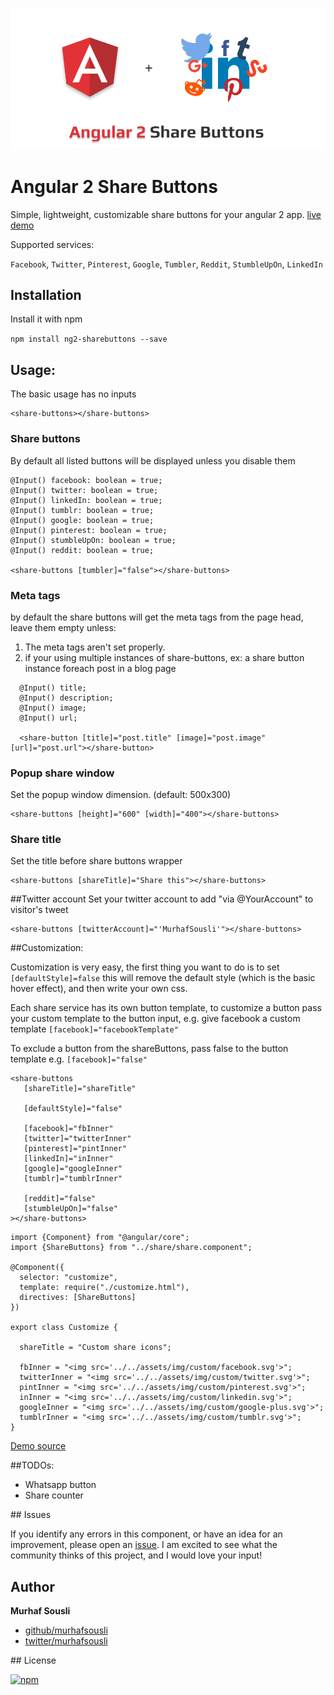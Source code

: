 ![Angular 2 Share Buttons cover](/assets/cover.png?raw=true "Optional Title")
# Angular 2 Share Buttons

Simple, lightweight, customizable share buttons for your angular 2 app. [live demo](https://murhafsousli.github.io/ng2-sharebuttons/)

Supported services:

`Facebook`, `Twitter`, `Pinterest`, `Google`, `Tumbler`, `Reddit`, `StumbleUpOn`, `LinkedIn`

## Installation

Install it with npm

`npm install ng2-sharebuttons --save`

## Usage:

The basic usage has no inputs
```
<share-buttons></share-buttons>
```
### Share buttons
By default all listed buttons will be displayed unless you disable them
```
@Input() facebook: boolean = true;
@Input() twitter: boolean = true;
@Input() linkedIn: boolean = true;
@Input() tumblr: boolean = true;
@Input() google: boolean = true;
@Input() pinterest: boolean = true;
@Input() stumbleUpOn: boolean = true;
@Input() reddit: boolean = true;

<share-buttons [tumbler]="false"></share-buttons>
```
### Meta tags

by default the share buttons will get the meta tags from the page head, leave them empty unless:

  1. The meta tags aren't set properly.
  2. if your using multiple instances of share-buttons, ex: a share button instance foreach post in a blog page

```
  @Input() title;
  @Input() description;
  @Input() image;
  @Input() url;

  <share-button [title]="post.title" [image]="post.image" [url]="post.url"></share-button>
```

### Popup share window
Set the popup window dimension. (default: 500x300)
```
<share-buttons [height]="600" [width]="400"></share-buttons>
```
### Share title
Set the title before share buttons wrapper
```
<share-buttons [shareTitle]="Share this"></share-buttons>
```
##Twitter account
Set your twitter account to add "via @YourAccount" to visitor's tweet
```
<share-buttons [twitterAccount]="'MurhafSousli'"></share-buttons>
```

##Customization:

Customization is very easy, the first thing you want to do is to set `[defaultStyle]=false` this will remove the default style (which is the basic hover effect), and then write your own css.

Each share service has its own button template, to customize a button pass your custom template to the button input, e.g. give facebook a custom template `[facebook]="facebookTemplate"` 

To exclude a button from the shareButtons, pass false to the button template e.g. `[facebook]="false"`

```
<share-buttons
   [shareTitle]="shareTitle"
     
   [defaultStyle]="false"
  
   [facebook]="fbInner"
   [twitter]="twitterInner"
   [pinterest]="pintInner"
   [linkedIn]="inInner"
   [google]="googleInner"
   [tumblr]="tumblrInner"
  
   [reddit]="false"
   [stumbleUpOn]="false"
></share-buttons>
```
```
import {Component} from "@angular/core";
import {ShareButtons} from "../share/share.component";

@Component({
  selector: "customize",
  template: require("./customize.html"),
  directives: [ShareButtons]
})

export class Customize {

  shareTitle = "Custom share icons";

  fbInner = "<img src='../../assets/img/custom/facebook.svg'>";
  twitterInner = "<img src='../../assets/img/custom/twitter.svg'>";
  pintInner = "<img src='../../assets/img/custom/pinterest.svg'>";
  inInner = "<img src='../../assets/img/custom/linkedin.svg'>";
  googleInner = "<img src='../../assets/img/custom/google-plus.svg'>";
  tumblrInner = "<img src='../../assets/img/custom/tumblr.svg'>";
}
```
[Demo source](https://github.com/MurhafSousli/ng2-sharebuttons-demo/tree/master/src/app/customize)

##TODOs:

- Whatsapp button
- Share counter

<a name="issues"/>
## Issues


If you identify any errors in this component, or have an idea for an improvement, please open an [issue](https://github.com/MurhafSousli/ng2-wp-api/issues). I am excited to see what the community thinks of this project, and I would love your input!

## Author

 **Murhaf Sousli**

 - [github/murhafsousli](https://github.com/MurhafSousli)
 - [twitter/murhafsousli](https://twitter.com/MurhafSousli)

<a name="license"/>
## License

[![npm](https://img.shields.io/npm/l/express.svg?maxAge=2592000)](/LICENSE)

